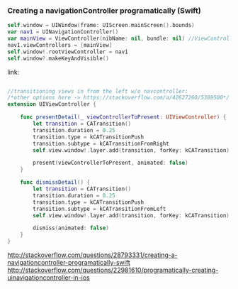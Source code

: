 
### Creating a navigationController programatically (Swift)
```swift
self.window = UIWindow(frame: UIScreen.mainScreen().bounds)
var nav1 = UINavigationController()
var mainView = ViewController(nibName: nil, bundle: nil) //ViewController = Name of your controller
nav1.viewControllers = [mainView]
self.window!.rootViewController = nav1
self.window?.makeKeyAndVisible()
```
link:


```swift

//transitioning views in from the left w/o navcontroller:
/*other options here -> https://stackoverflow.com/a/42627260/5389500*/
extension UIViewController {

    func presentDetail(_ viewControllerToPresent: UIViewController) {
        let transition = CATransition()
        transition.duration = 0.25
        transition.type = kCATransitionPush
        transition.subtype = kCATransitionFromRight
        self.view.window!.layer.add(transition, forKey: kCATransition)

        present(viewControllerToPresent, animated: false)
    }

    func dismissDetail() {
        let transition = CATransition()
        transition.duration = 0.25
        transition.type = kCATransitionPush
        transition.subtype = kCATransitionFromLeft
        self.view.window!.layer.add(transition, forKey: kCATransition)

        dismiss(animated: false)
    }
}
```
http://stackoverflow.com/questions/28793331/creating-a-navigationcontroller-programatically-swift
http://stackoverflow.com/questions/22981610/programatically-creating-uinavigationcontroller-in-ios
